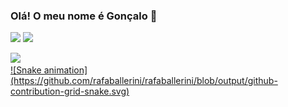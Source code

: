 ### Olá! O meu nome é Gonçalo 👋

<div>
   
  <a href="https://instagram.com/goncalo_seixasss" target="_blank"><img src="https://img.shields.io/badge/-Instagram-%23E4405F?style=for-the-badge&logo=instagram&logoColor=white" target="_blank"></a>
  <a href = "mailto:goncalocaetano2003@gmail.com"><img src="https://img.shields.io/badge/-Gmail-%23333?style=for-the-badge&logo=gmail&logoColor=white" target="_blank">
 </div>
<div>
  <a href="https://github.com/rafaballerini">
  <img height="180em" src="https://github-readme-stats.vercel.app/api?username=pimps23&show_icons=true&theme=dark&include_all_commits=true&count_private=true"/>
</div>

 
   <div>
  ![Snake animation](https://github.com/rafaballerini/rafaballerini/blob/output/github-contribution-grid-snake.svg)
 </div>
